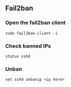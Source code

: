 ## Fail2ban
### Open the fail2ban client

```sudo fail2ban-client -i```

### Check banned IPs
```status sshd```

### Unban
```set sshd unbanip <ip here>```
